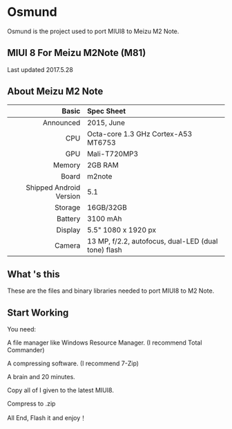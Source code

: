 # Osmund

Osmund is the project used to port MIUI8 to Meizu M2 Note.

## MIUI 8 For Meizu M2Note (M81)

Last updated 2017.5.28


## About Meizu M2 Note 


Basic   | Spec Sheet
-------:|:-------------------------
Announced | 2015, June
CPU     | Octa-core 1.3 GHz Cortex-A53 MT6753
GPU     | Mali-T720MP3
Memory  | 2GB RAM
Board   | m2note
Shipped Android Version | 5.1
Storage | 16GB/32GB
Battery | 3100 mAh
Display | 5.5" 1080 x 1920 px
Camera  | 13 MP, f/2.2, autofocus, dual-LED (dual tone) flash

## What 's this

These are the files and binary libraries needed to port MIUI8 to M2 Note.

## Start Working

You need:

A file manager like Windows Resource Manager. (I recommend Total Commander)
 
A compressing software. (I recommend 7-Zip)

A brain and 20 minutes.

Copy all of I given to the latest MIUI8.

Compress to .zip

All End, Flash it and enjoy！
